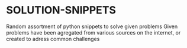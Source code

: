 # SOLUTION-SNIPPETS
Random assortment of python snippets to solve given problems
Given problems have been agregated from various sources on the internet, or created to adress common challenges
